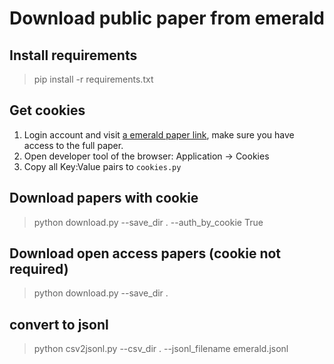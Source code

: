# Download public paper from emerald

## Install requirements
> pip install -r requirements.txt

## Get cookies
1. Login account and visit [a emerald paper link](https://www.emerald.com/insight/content/doi/10.1108/AAAJ-02-2019-3890/full/html), make sure you have access to the full paper.
2. Open developer tool of the browser: Application -> Cookies
3. Copy all Key:Value pairs to `cookies.py`

## Download papers with cookie
> python download.py --save_dir . --auth_by_cookie True

## Download open access papers (cookie not required)
> python download.py --save_dir .

## convert to jsonl
> python csv2jsonl.py --csv_dir . --jsonl_filename emerald.jsonl

